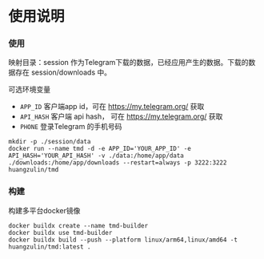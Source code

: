 # 使用说明

### 使用

映射目录：session 作为Telegram下载的数据，已经应用产生的数据。下载的数据存在 session/downloads 中。


可选环境变量
* `APP_ID` 客户端app id，可在 https://my.telegram.org/ 获取
* `API_HASH` 客户端 api hash， 可在 https://my.telegram.org/ 获取
* `PHONE` 登录Telegram 的手机号码

```shell
mkdir -p ./session/data
docker run --name tmd -d -e APP_ID='YOUR_APP_ID' -e API_HASH='YOUR_API_HASH' -v ./data:/home/app/data ./downloads:/home/app/downloads --restart=always -p 3222:3222 huangzulin/tmd
```

### 构建

构建多平台docker镜像

```shell
docker buildx create --name tmd-builder
docker buildx use tmd-builder
docker buildx build --push --platform linux/arm64,linux/amd64 -t huangzulin/tmd:latest .
```